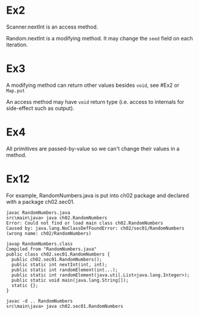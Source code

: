 # Ex2
Scanner.nextInt is an access method.

Random.nextInt is a modifying method. It may change the `seed` field on each iteration.

# Ex3
A modifying method can return other values besides `void`, see #Ex2 or `Map.put`

An access method may have `void` return type (i.e. access to internals for side-effect such as output).

# Ex4
All primitives are passed-by-value so we can't change their values in a method.

# Ex12
For example, RandomNumbers.java is put into ch02 package and declared with a package ch02.sec01.
```
javac RandomNumbers.java
src\main\java> java ch02.RandomNumbers
Error: Could not find or load main class ch02.RandomNumbers
Caused by: java.lang.NoClassDefFoundError: ch02/sec01/RandomNumbers (wrong name: ch02/RandomNumbers)

javap RandomNumbers.class
Compiled from "RandomNumbers.java"
public class ch02.sec01.RandomNumbers {
  public ch02.sec01.RandomNumbers();
  public static int nextInt(int, int);
  public static int randomElement(int...);
  public static int randomElement(java.util.List<java.lang.Integer>);
  public static void main(java.lang.String[]);
  static {};
}

javac -d .. RandomNumbers
src\main\java> java ch02.sec01.RandomNumbers
```